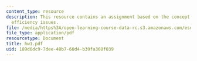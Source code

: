 ```yaml
---
content_type: resource
description: This resource contains an assignment based on the concept of equity and
  efficiency issues.
file: /media/https%3A/open-learning-course-data-rc.s3.amazonaws.com/esd-10-introduction-to-technology-and-policy-fall-2006/189d6dc97dee40b760d4b39fa360f039_hw1.pdf
file_type: application/pdf
resourcetype: Document
title: hw1.pdf
uid: 189d6dc9-7dee-40b7-60d4-b39fa360f039
---
```

